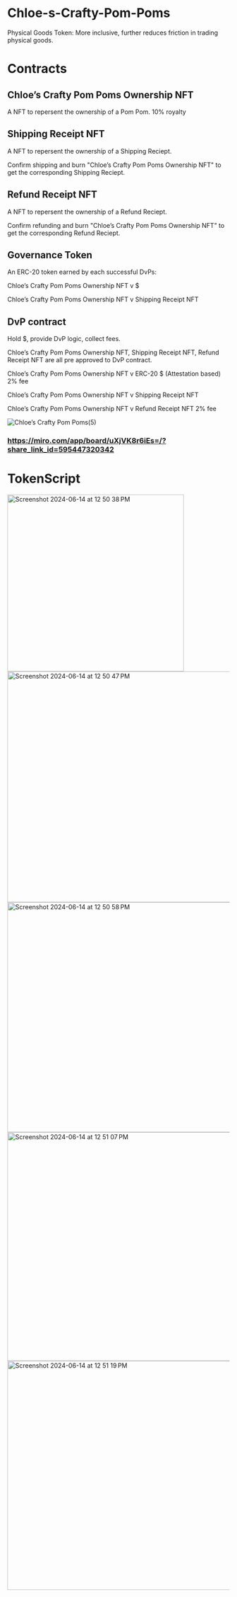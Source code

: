# Chloe-s-Crafty-Pom-Poms
Physical Goods Token: More inclusive, further reduces friction in trading physical goods.


# Contracts

## Chloe’s Crafty Pom Poms Ownership NFT
A NFT to repersent the ownership of a Pom Pom. 10% royalty  

## Shipping Receipt NFT
A NFT to repersent the ownership of a Shipping Reciept. 

Confirm shipping and burn "Chloe’s Crafty Pom Poms Ownership NFT" to get the corresponding Shipping Reciept.    

## Refund Receipt NFT
A NFT to repersent the ownership of a Refund Reciept. 

Confirm refunding and burn "Chloe’s Crafty Pom Poms Ownership NFT" to get the corresponding Refund Reciept.    

## Governance Token
An ERC-20 token earned by each successful DvPs:

Chloe’s Crafty Pom Poms Ownership NFT v $

Chloe’s Crafty Pom Poms Ownership NFT v Shipping Receipt NFT

## DvP contract
Hold $, provide DvP logic, collect fees.

Chloe’s Crafty Pom Poms Ownership NFT, Shipping Receipt NFT, Refund Receipt NFT are all pre approved to DvP contract.

Chloe’s Crafty Pom Poms Ownership NFT v ERC-20 $ (Attestation based) 2% fee

Chloe’s Crafty Pom Poms Ownership NFT v Shipping Receipt NFT

Chloe’s Crafty Pom Poms Ownership NFT v Refund Receipt NFT 2% fee

![Chloe’s Crafty Pom Poms(5)](https://github.com/zhangzhongnan928/Chloe-s-Crafty-Pom-Poms/assets/33795543/bd0e80d6-a3a6-4001-8fee-95fcba9ae846)
### https://miro.com/app/board/uXjVK8r6iEs=/?share_link_id=595447320342


# TokenScript

<img width="400" alt="Screenshot 2024-06-14 at 12 50 38 PM" src="https://github.com/zhangzhongnan928/Chloe-s-Crafty-Pom-Poms/assets/33795543/4db11b49-494b-450f-a871-2f7cb1f6c7d5"> 

<img width="522" alt="Screenshot 2024-06-14 at 12 50 47 PM" src="https://github.com/zhangzhongnan928/Chloe-s-Crafty-Pom-Poms/assets/33795543/d9df1d58-88f5-4f6f-a600-b846cfa8e81d"> 

<img width="520" alt="Screenshot 2024-06-14 at 12 50 58 PM" src="https://github.com/zhangzhongnan928/Chloe-s-Crafty-Pom-Poms/assets/33795543/c985c6ff-5d23-4d18-bb4a-02d60043fe8c"> 

<img width="517" alt="Screenshot 2024-06-14 at 12 51 07 PM" src="https://github.com/zhangzhongnan928/Chloe-s-Crafty-Pom-Poms/assets/33795543/7104393c-8ff5-49c5-ad22-07a96d1ab913"> 

<img width="518" alt="Screenshot 2024-06-14 at 12 51 19 PM" src="https://github.com/zhangzhongnan928/Chloe-s-Crafty-Pom-Poms/assets/33795543/64b1f276-b302-4940-985c-37dc2f3117dd">






